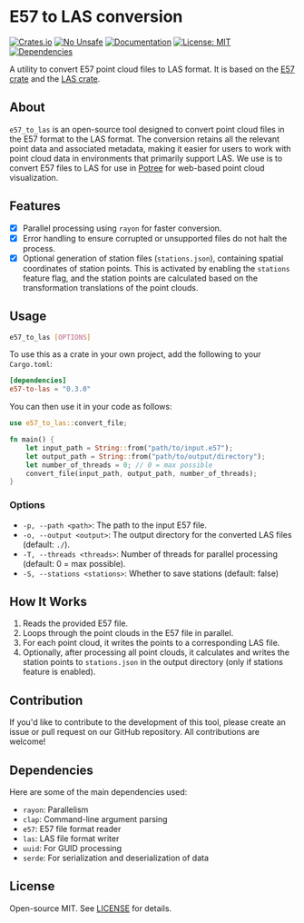 # E57 to LAS conversion

[![Crates.io](https://img.shields.io/crates/v/e57_to_las.svg)](https://crates.io/crates/e57_to_las)
[![No Unsafe](https://img.shields.io/badge/unsafe-forbidden-brightgreen.svg)](https://doc.rust-lang.org/nomicon/meet-safe-and-unsafe.html)
[![Documentation](https://docs.rs/e57-to-las/badge.svg)](https://docs.rs/e57_to_las)
[![License: MIT](https://img.shields.io/badge/License-MIT-blue.svg)](https://opensource.org/licenses/MIT)
[![Dependencies](https://deps.rs/repo/github/wildweb-io/e57_to_las/status.svg)](https://deps.rs/repo/github/wildweb-io/e57_to_las)

A utility to convert E57 point cloud files to LAS format. It is based on the [E57 crate](https://github.com/cry-inc/e57) and the [LAS crate](https://github.com/gadomski/las-rs).

## About

`e57_to_las` is an open-source tool designed to convert point cloud files in the E57 format to the LAS format. The conversion retains all the relevant point data and associated metadata, making it easier for users to work with point cloud data in environments that primarily support LAS. We use is to convert E57 files to LAS for use in [Potree](https://github.com/potree/potree/) for web-based point cloud visualization.

## Features

- [x] Parallel processing using `rayon` for faster conversion.
- [x] Error handling to ensure corrupted or unsupported files do not halt the process.
- [x] Optional generation of station files (`stations.json`), containing spatial coordinates of station points. This is activated by enabling the `stations` feature flag, and the station points are calculated based on the transformation translations of the point clouds.

## Usage

```bash
e57_to_las [OPTIONS]
```

To use this as a crate in your own project, add the following to your `Cargo.toml`:

```toml
[dependencies]
e57-to-las = "0.3.0"
```

You can then use it in your code as follows:

```rust
use e57_to_las::convert_file;

fn main() {
    let input_path = String::from("path/to/input.e57");
    let output_path = String::from("path/to/output/directory");
    let number_of_threads = 0; // 0 = max possible
    convert_file(input_path, output_path, number_of_threads);
}
```

### Options

- `-p, --path <path>`: The path to the input E57 file.
- `-o, --output <output>`: The output directory for the converted LAS files (default: `./`).
- `-T, --threads <threads>`: Number of threads for parallel processing (default: 0 = max possible).
- `-S, --stations <stations>`: Whether to save stations (default: false)

## How It Works

1. Reads the provided E57 file.
2. Loops through the point clouds in the E57 file in parallel.
3. For each point cloud, it writes the points to a corresponding LAS file.
4. Optionally, after processing all point clouds, it calculates and writes the station points to `stations.json` in the output directory (only if stations feature is enabled).

## Contribution

If you'd like to contribute to the development of this tool, please create an issue or pull request on our GitHub repository. All contributions are welcome!

## Dependencies

Here are some of the main dependencies used:

- `rayon`: Parallelism
- `clap`: Command-line argument parsing
- `e57`: E57 file format reader
- `las`: LAS file format writer
- `uuid`: For GUID processing
- `serde`: For serialization and deserialization of data

## License

Open-source MIT. See [LICENSE](LICENSE) for details.
